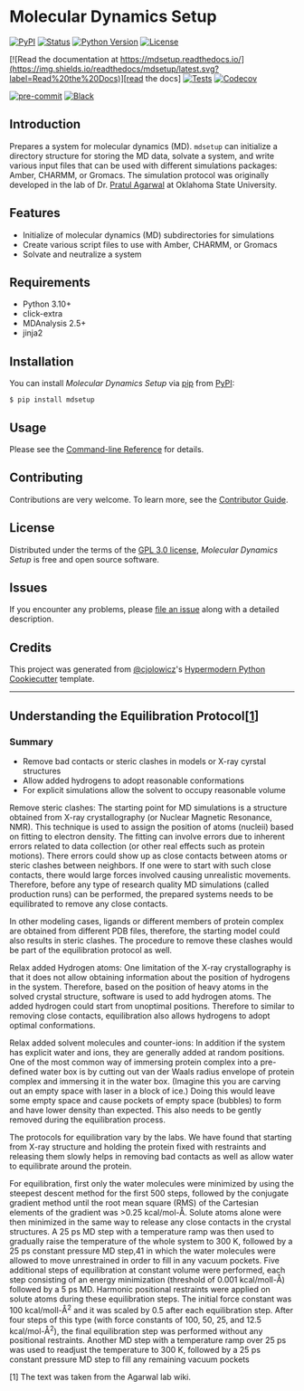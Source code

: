 # Molecular Dynamics Setup

[![PyPI](https://img.shields.io/pypi/v/mdsetup.svg)][pypi status]
[![Status](https://img.shields.io/pypi/status/mdsetup.svg)][pypi status]
[![Python Version](https://img.shields.io/pypi/pyversions/mdsetup)][pypi status]
[![License](https://img.shields.io/pypi/l/mdsetup)][license]

[![Read the documentation at https://mdsetup.readthedocs.io/](https://img.shields.io/readthedocs/mdsetup/latest.svg?label=Read%20the%20Docs)][read the docs]
[![Tests](https://github.com/tclick/mdsetup/workflows/Tests/badge.svg)][tests]
[![Codecov](https://codecov.io/gh/tclick/mdsetup/branch/main/graph/badge.svg)][codecov]

[![pre-commit](https://img.shields.io/badge/pre--commit-enabled-brightgreen?logo=pre-commit&logoColor=white)][pre-commit]
[![Black](https://img.shields.io/badge/code%20style-black-000000.svg)][black]

[pypi status]: https://pypi.org/project/mdsetup/
[read the docs]: https://mdsetup.readthedocs.io/
[tests]: https://github.com/tclick/mdsetup/actions?workflow=Tests
[codecov]: https://app.codecov.io/gh/tclick/mdsetup
[pre-commit]: https://github.com/pre-commit/pre-commit
[black]: https://github.com/psf/black

## Introduction

Prepares a system for molecular dynamics (MD). `mdsetup` can initialize a directory
structure for storing the MD data, solvate a system, and write various input files that
can be used with different simulations packages: Amber, CHARMM, or Gromacs. The
simulation protocol was originally developed in the lab of Dr.
[Pratul Agarwal](https://hpcc.okstate.edu/pratul_agarwal.html) at
Oklahoma State University.

## Features

- Initialize of molecular dynamics (MD) subdirectories for simulations
- Create various script files to use with Amber, CHARMM, or Gromacs
- Solvate and neutralize a system

## Requirements

- Python 3.10+
- click-extra
- MDAnalysis 2.5+
- jinja2

## Installation

You can install _Molecular Dynamics Setup_ via [pip] from [PyPI]:

```console
$ pip install mdsetup
```

## Usage

Please see the [Command-line Reference] for details.

## Contributing

Contributions are very welcome.
To learn more, see the [Contributor Guide].

## License

Distributed under the terms of the [GPL 3.0 license][license],
_Molecular Dynamics Setup_ is free and open source software.

## Issues

If you encounter any problems,
please [file an issue] along with a detailed description.

## Credits

This project was generated from [@cjolowicz]'s [Hypermodern Python Cookiecutter] template.

[@cjolowicz]: https://github.com/cjolowicz
[pypi]: https://pypi.org/
[hypermodern python cookiecutter]: https://github.com/cjolowicz/cookiecutter-hypermodern-python
[file an issue]: https://github.com/tclick/mdsetup/issues
[pip]: https://pip.pypa.io/

---

## Understanding the Equilibration Protocol[[1](#1)]

### Summary

- Remove bad contacts or steric clashes in models or X-ray cyrstal structures
- Allow added hydrogens to adopt reasonable conformations
- For explicit simulations allow the solvent to occupy reasonable volume

Remove steric clashes: The starting point for MD simulations is a structure obtained
from X-ray crystallography (or Nuclear Magnetic Resonance, NMR). This technique is used
to assign the position of atoms (nucleii) based on fitting to electron density. The
fitting can involve errors due to inherent errors related to data collection (or other
real effects such as protein motions). There errors could show up as close contacts
between atoms or steric clashes between neighbors. If one were to start with such close
contacts, there would large forces involved causing unrealistic movements. Therefore,
before any type of research quality MD simulations (called production runs) can be
performed, the prepared systems needs to be equilibrated to remove any close contacts.

In other modeling cases, ligands or different members of protein complex are obtained
from different PDB files, therefore, the starting model could also results in steric
clashes. The procedure to remove these clashes would be part of the equilibration
protocol as well.

Relax added Hydrogen atoms: One limitation of the X-ray crystallography is that it does
not allow obtaining information about the position of hydrogens in the system.
Therefore, based on the position of heavy atoms in the solved crystal structure,
software is used to add hydrogen atoms. The added hydrogen could start from unoptimal
positions. Therefore to similar to removing close contacts, equilibration also allows
hydrogens to adopt optimal conformations.

Relax added solvent molecules and counter-ions: In addition if the system has explicit
water and ions, they are generally added at random positions. One of the most common way
of immersing protein complex into a pre-defined water box is by cutting out van der
Waals radius envelope of protein complex and immersing it in the water box. (Imagine
this you are carving out an empty space with laser in a block of ice.) Doing this would
leave some empty space and cause pockets of empty space (bubbles) to form and have lower
density than expected. This also needs to be gently removed during the equilibration
process.

The protocols for equilibration vary by the labs. We have found that starting from X-ray
structure and holding the protein fixed with restraints and releasing them slowly helps
in removing bad contacts as well as allow water to equilibrate around the protein.

For equilibration, first only the water molecules were minimized by using the steepest
descent method for the first 500 steps, followed by the conjugate gradient method until
the root mean square (RMS) of the Cartesian elements of the gradient was >0.25
kcal/mol-Å. Solute atoms alone were then minimized in the same way to release any close
contacts in the crystal structures. A 25 ps MD step with a temperature ramp was then
used to gradually raise the temperature of the whole system to 300 K, followed by a 25
ps constant pressure MD step,41 in which the water molecules were allowed to move
unrestrained in order to fill in any vacuum pockets. Five additional steps of
equilibration at constant volume were performed, each step consisting of an energy
minimization (threshold of 0.001 kcal/moll-Å) followed by a 5 ps MD. Harmonic positional
restraints were applied on solute atoms during these equilibration steps. The initial
force constant was 100 kcal/moll-Å<sup>2</sup> and it was scaled by 0.5 after each
equilibration step. After four steps of this type (with force constants of 100, 50, 25,
and 12.5 kcal/mol-Å<sup>2</sup>), the final equilibration step was performed without
any positional restraints. Another MD step with a temperature ramp over 25 ps was used
to readjust the temperature to 300 K, followed by a 25 ps constant pressure MD step to
fill any remaining vacuum pockets

<a id="1">[1]</a>
The text was taken from the Agarwal lab wiki.

<!-- github-only -->

[license]: https://github.com/tclick/mdsetup/blob/main/LICENSE.md
[contributor guide]: https://github.com/tclick/mdsetup/blob/main/CONTRIBUTING.md
[command-line reference]: https://mdsetup.readthedocs.io/en/latest/usage.html
